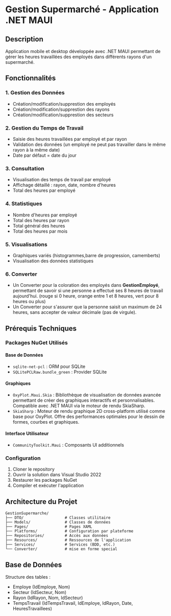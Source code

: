 # Gestion Supermarché - Application .NET MAUI

## Description
Application mobile et desktop développée avec .NET MAUI permettant de gérer les heures travaillées des employés dans différents rayons d'un supermarché.

## Fonctionnalités

### 1. Gestion des Données
- Création/modification/supprestion des employés
- Création/modification/supprestion des rayons
- Création/modification/supprestion des secteurs

### 2. Gestion du Temps de Travail
- Saisie des heures travaillées par employé et par rayon
- Validation des données (un employé ne peut pas travailler dans le même rayon à la même date)
- Date par défaut = date du jour

### 3. Consultation
- Visualisation des temps de travail par employé
- Affichage détaillé : rayon, date, nombre d'heures
- Total des heures par employé

### 4. Statistiques
- Nombre d'heures par employé
- Total des heures par rayon
- Total général des heures
- Total des heures par mois

### 5. Visualisations
- Graphiques variés (histogrammes,barre de progression, camemberts)
- Visualisation des données statistiques

### 6. Converter  
- Un Converter pour la coloration des employés dans **GestionEmployé**, permettant de savoir si une personne a effectué ses 8 heures de travail aujourd'hui. (rouge si 0 heure, orange entre 1 et 8 heures, vert pour 8 heures ou plus)
- Un Converter pour s'assurer que la personne saisit un maximum de 24 heures, sans accepter de valeur décimale (pas de virgule).  

## Prérequis Techniques

### Packages NuGet Utilisés

#### Base de Données
- `sqlite-net-pcl` : ORM pour SQLite
- `SQLitePCLRaw.bundle_green` : Provider SQLite

#### Graphiques
- `OxyPlot.Maui.Skia` : Bibliothèque de visualisation de données avancée permettant de créer des graphiques interactifs et personnalisables. Compatible avec .NET MAUI via le moteur de rendu SkiaSharp.
- `SkiaSharp` : Moteur de rendu graphique 2D cross-platform utilisé comme base pour OxyPlot. Offre des performances optimales pour le dessin de formes, courbes et graphiques.

#### Interface Utilisateur
- `CommunityToolkit.Maui` : Composants UI additionnels

### Configuration

1. Cloner le repository
2. Ouvrir la solution dans Visual Studio 2022
3. Restaurer les packages NuGet
4. Compiler et exécuter l'application

## Architecture du Projet

```
GestionSupermarche/
├── DTO/                  # Classes utilitaire
├── Models/               # Classes de données
├── Pages/                # Pages XAML
├── Platforms/            # Configuration par plateforme
├── Repositories/         # Accès aux données
├── Resources/            # Ressources de l'application
├── Services/             # Services (BDD, etc.)
└── Converter/            # mise en forme special   
```

## Base de Données

Structure des tables :
- Employe (IdEmploye, Nom)
- Secteur (IdSecteur, Nom)
- Rayon (IdRayon, Nom, IdSecteur)
- TempsTravail (IdTempsTravail, IdEmploye, IdRayon, Date, HeuresTravaillees)
